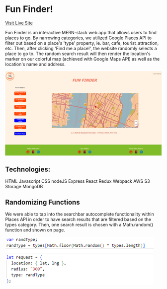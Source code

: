 # Fun Finder!

[Visit Live Site](https://funfinderapp.herokuapp.com/#/)

Fun Finder is an interactive MERN-stack web app that allows users to find places to go.
By narrowing categories, we utilized Google Places API to filter out based
on a place's 'type' property, ie. bar, cafe, tourist_attraction, etc. Then, after clicking 'Find me a place!',
the website randomly selects a place to go to. The random search result will then render the location's marker
on our colorful map (achieved with Google Maps API) as well as the location's name and address. 

![website structure](/frontend/src/fun-finder-page.png)

## Technologies:
HTML
Javascript
CSS
nodeJS
Express
React
Redux
Webpack
AWS S3 Storage
MongoDB

## Randomizing Functions

We were able to tap into the searchbar autocomplete functionality within Places API
in order to have search results that are filtered based on the types category. Then,
one search result is chosen with a Math.random() function and shown on page.

![code](/frontend/src/screenshot1.png)




